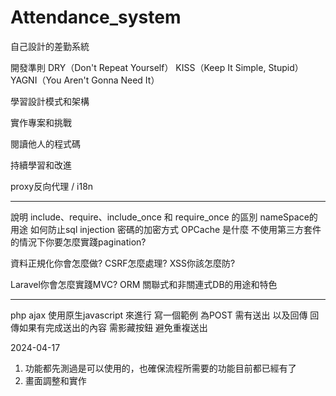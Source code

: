 # Attendance_system

自己設計的差勤系統


開發準則
DRY（Don't Repeat Yourself）
KISS（Keep It Simple, Stupid）
YAGNI（You Aren't Gonna Need It）

學習設計模式和架構

實作專案和挑戰

閱讀他人的程式碼

持續學習和改進

proxy反向代理 / i18n

--------------------------------------------

說明 include、require、include_once 和 require_once 的區別
nameSpace的用途
如何防止sql injection
密碼的加密方式
OPCache 是什麼
不使用第三方套件的情況下你要怎麼實踐pagination?

資料正規化你會怎麼做?
CSRF怎麼處理?
XSS你該怎麼防?

Laravel你會怎麼實踐MVC?
ORM 
關聯式和非關連式DB的用途和特色

------------------------------------------

php ajax 使用原生javascript 來進行 寫一個範例 為POST 需有送出 以及回傳  回傳如果有完成送出的內容 需影藏按鈕 避免重複送出

2024-04-17
1. 功能都先測過是可以使用的，也確保流程所需要的功能目前都已經有了
2. 畫面調整和實作
